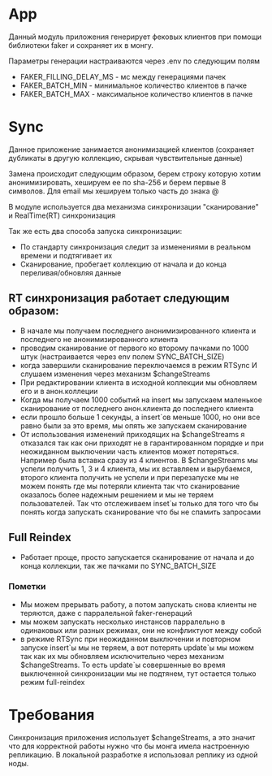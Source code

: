 
# App
  Данный модуль приложения генерирует фековых клиентов при помощи библиотеки faker
  и сохраняет их в монгу.

  Параметры генерации настраиваются через .env по следующим полям

  - FAKER_FILLING_DELAY_MS - мс между генерациями пачек
  - FAKER_BATCH_MIN - минимальное количество клиентов в пачке
  - FAKER_BATCH_MAX - максимальное количество клиентов в пачке
# Sync
  Данное приложение занимается анонимизацией клиентов (сохраняет дубликаты в другую коллекцию, скрывая чувствительные данные)

  Замена происходит следующим образом, берем строку которую хотим анонимизировать, хешируем ее по sha-256 и берем первые 8 символов.
  Для email мы хешируем только часть до знака @

  В модуле используется два механизма синхронизации
  "сканирование" и RealTime(RT) синхронизация

  Так же есть два способа запуска синхронизации:
  - По стандарту синхронизация следит за изменениями в реальном времени
  и подтягивает их
  - Сканирование, пробегает коллекцию от начала и до конца переливая/обновляя данные

  ## RT синхронизация работает следующим образом:
  - В начале мы получаем последнего анонимизированного клиента
  и последнего не анонимизированного клиента
  - проводим сканирование от первого ко второму пачками по 1000 штук
  (настраивается через env полем SYNC_BATCH_SIZE)
  - когда завершили сканирование переключаемся в режим RTSync
  И слушаем изменения через механизм $changeStreams
  - При редактировании клиента в исходной коллекции мы обновляем его и в анон.коллеции
  - Когда мы получаем 1000 событий на insert мы запускаем маленькое сканирование от последнего анон.клиента до последнего клиента
  - если прошло больше 1 секунды, а insert`ов меньше 1000, но они все равно были за это время, мы опять же запускаем сканирование
  - От использования изменений приходящих на $changeStreams я отказался
  так как они приходят не в гарантированном порядке и при неожиданном выключении часть клиентов может потеряться. Например
  была вставка сразу из 4 клиентов.
  В $changeStreams мы успели получить 1, 3 и 4 клиента,
  мы их вставляем и вырубаемся, второго клиента получить не успели
  и при перезапуске мы не можем понять где мы потеряли клиента
  так что сканирование оказалось более надежным решением
  и мы не теряем пользователей. Так что отслеживаем inset`ы только для того что бы понять когда запускать сканирование что бы не спамить запросами

  ## Full Reindex
  - Работает проще, просто запускается сканирование от начала и до конца коллекции, так же пачками по SYNC_BATCH_SIZE

  ### Пометки
  - Мы можем прерывать работу, а потом запускать снова клиенты не теряются, даже с парралельной faker-генераций
  - мы можем запускать несколько инстансов парралельно в одинаковых или разных режимах, они не конфликтуют между собой
  - в режиме RTSync при неожиданном выключении и повторном запуске insert\`ы мы не теряем, а вот потерять update\`ы мы можем так как
  их мы обновляем исключительно через механизм $changeStreams. То есть update`ы совершенные во время выключенной синхронизации мы не подтянем,
  тут остается только режим full-reindex 

# Требования
  Синхронизация приложения использует $changeStreams,
  а это значит что для корректной работы нужно что бы монга имела настроенную репликацию.
  В локальной разработке я использовал реплику из одной ноды.
